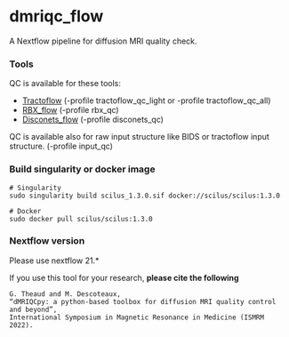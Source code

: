 # dmriqc_flow
A Nextflow pipeline for diffusion MRI quality check.


### Tools
QC is available for these tools:

- [Tractoflow](https://github.com/scilus/tractoflow) (-profile tractoflow_qc_light or -profile tractoflow_qc_all)
- [RBX_flow](https://github.com/scilus/rbx_flow) (-profile rbx_qc)
- [Disconets_flow](https://github.com/scilus/disconets_flow) (-profile disconets_qc)

QC is available also for raw input structure like BIDS or tractoflow input structure. (-profile input_qc)

### Build singularity or docker image
```
# Singularity
sudo singularity build scilus_1.3.0.sif docker://scilus/scilus:1.3.0

# Docker
sudo docker pull scilus/scilus:1.3.0
```

### Nextflow version

Please use nextflow 21.*

If you use this tool for your research, **please cite the following**

```
G. Theaud and M. Descoteaux,
“dMRIQCpy: a python-based toolbox for diffusion MRI quality control and beyond”,
International Symposium in Magnetic Resonance in Medicine (ISMRM 2022).
```
